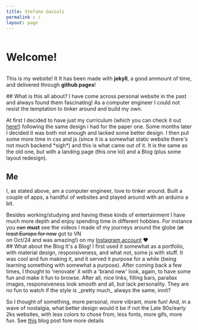 ```yaml
---
title: Stefano Gavioli
permalink : /
layout: page
---
```

<div style="display:flex">
    <span>
    <h1> Welcome! </h1>
    </span>
    <div class="gif plane"></div>
</div>

This is my website! It It has been made with **jekyll**, a good ammount of time, and delivered through **github pages**! 

<div 
    style="background-image:
           url('/assets/img/code-background.webp'); " class="responsive_image"></div>
## What is this all about?
I have come across personal website in the past and always found them fascinating! As a computer engineer I could not resist the temptation to tinker around and build my own.

At first I decided to have just my curriculum (which you can check it out [here!](/curriculum)) following the same design i had for the paper one. Some months later I decided it was both not enough and lacked some better design. I then put some more time in css and js (since it is a somewhat static website there's not much backend \*sigh\*) and this is what came out of it. It is the same as the old one, but with a landing page (this one lol) and a Blog (plus some layout redesign).


## Me
I, as stated above, am a computer engineer, love to tinker around. Built a couple of apps, a handful of websites and played around with an arduino a bit.

<div><span>Besides working/studying and having these kinds of entertainment I have much more depth and enjoy spending time in different hobbies. 
For instance you <del>can</del> <strong>must</strong> see the videos I made of my journeys around the globe (<del>at least Europe for now</del> got to VN </span><div class="gif vn"></div><span> on Oct/24 and was amazing!) on my <a href="https://www.instagram.com/steps.by.steps/channel/">Instagram account</a> ❤️</span></div>
 
<div 
    style="background-image:
           url('/assets/img/tree2.webp');" class="responsive_image"></div>
## What about the Blog
It's a Blog! I first used it somewhat as a portfolio, with material design, responsiveness, and what not, some js with stuff. It was cool and fun making it, and it served it purpose for a while (being learning something with somewhat a purpose). After coming back a few times, I thought to 'renovate' it with a 'brand new' look, again, to have some fun and make it fun to browse. After all, nice links, filling bars, parallax images, responsiveness look smooth and all, but lack personality. They are no fun to watch if the style is _pretty much_ always the same, innit?

So I thought of something, more personal, more vibrant, more fun! And, in a wave of nostalgia, what better design would it be if not the Late 90s/early 2ks websites, with less colors to chose from, less fonts, more gifs, more fun.
See [this](/blog/life/2024/03/23/new-day-new-life-new-site.html) blog post fore more details
<br><br><br><br>